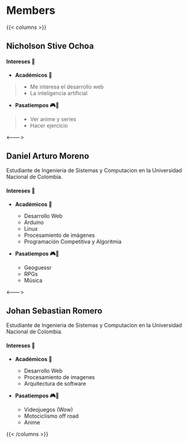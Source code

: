 # Members

{{< columns >}}
## Nicholson Stive Ochoa
#### Intereses 🤔 

* **Académicos 📘**
> * Me interesa el desarrollo web
> * La inteligencia artificial 
* **Pasatiempos 🎮🎸**
>* Ver anime y series
>* Hacer ejercicio

<--->

## Daniel Arturo Moreno
Estudiante de Ingenieria de Sistemas y Computacion en la Universidad Nacional de Colombia.

#### Intereses 🤔 

* **Académicos 📘**
    * Desarrollo Web 
    * Arduino
    * Linux
    * Procesamiento de imágenes
    * Programación Competitiva y Algoritmia 

* **Pasatiempos 🎮🎸**
    * Geoguessr
    * RPGs
    * Música

<--->

## Johan Sebastian Romero
Estudiante de Ingenieria de Sistemas y Computacion en la Universidad Nacional de Colombia.

#### Intereses 🤔 

* **Académicos 📘**
    * Desarrollo Web 
    * Procesamiento de imagenes
    * Arquitectura de software

* **Pasatiempos 🎮🎸**
    * Videojuegos (Wow)
    * Motociclismo off road
    * Anime

{{< /columns >}}
